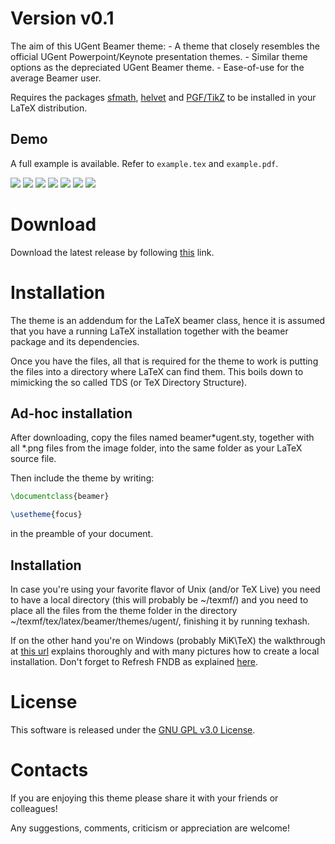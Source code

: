 # Version v0.1
The aim of this UGent Beamer theme:
    - A theme that closely resembles the official UGent Powerpoint/Keynote presentation themes.
    - Similar theme options as the depreciated UGent Beamer theme.
    - Ease-of-use for the average Beamer user.

Requires the packages [sfmath](https://ctan.org/pkg/sfmath),
[helvet](https://ctan.org/pkg/helvet) and [PGF/TikZ](https://ctan.org/pkg/pgf)
to be installed in your LaTeX distribution.

Demo
----
A full example is available. Refer to `example.tex` and `example.pdf`.

![](https://github.com/driesbenoit/ugent-beamer/blob/master/example-screenshots/screenshot-example-02.png)
![](https://github.com/driesbenoit/ugent-beamer/blob/master/example-screenshots/screenshot-example-03.png)
![](https://github.com/driesbenoit/ugent-beamer/blob/master/example-screenshots/screenshot-example-04.png)
![](https://github.com/driesbenoit/ugent-beamer/blob/master/example-screenshots/screenshot-example-05.png)
![](https://github.com/driesbenoit/ugent-beamer/blob/master/example-screenshots/screenshot-example-11.png)
![](https://github.com/driesbenoit/ugent-beamer/blob/master/example-screenshots/screenshot-example-17.png)
![](https://github.com/driesbenoit/ugent-beamer/blob/master/example-screenshots/screenshot-example-20.png)

Download
========
Download the latest release by following [this](https://github.com/driesbenoit/ugent-beamer/releases) link.

Installation
============
The theme is an addendum for the LaTeX beamer class, hence it is assumed that you have a running LaTeX installation together with the beamer package and its dependencies.

Once you have the files, all that is required for the theme to work is putting the files into a directory where LaTeX can find them. This boils down to mimicking the so called TDS (or TeX Directory Structure).

Ad-hoc installation 
-------------------
After downloading, copy the files named beamer*ugent.sty, together with all *.png files from the image folder, into the same folder as your LaTeX source file.

Then include the theme by writing:
```latex
\documentclass{beamer}

\usetheme{focus}
```
in the preamble of your document.

Installation
------------
In case you're using your favorite flavor of Unix (and/or TeX Live) you need to have a local directory (this will probably be ~/texmf/) and you need to place all the files from the theme folder in the directory ~/texmf/tex/latex/beamer/themes/ugent/, finishing it by running texhash.

If on the other hand you're on Windows (probably MiK\TeX) the walkthrough at [this url](http://docs.miktex.org/manual/localadditions.html) explains thoroughly and with many pictures how to create a local installation. Don't forget to Refresh FNDB as explained [here](http://docs.miktex.org/manual/configuring.html#fndbupdate).

License
=======
This software is released under the [GNU GPL v3.0 License](https://www.gnu.org/licenses/gpl-3.0.en.html).

Contacts
========
If you are enjoying this theme please share it with your friends or colleagues!

Any suggestions, comments, criticism or appreciation are welcome!
